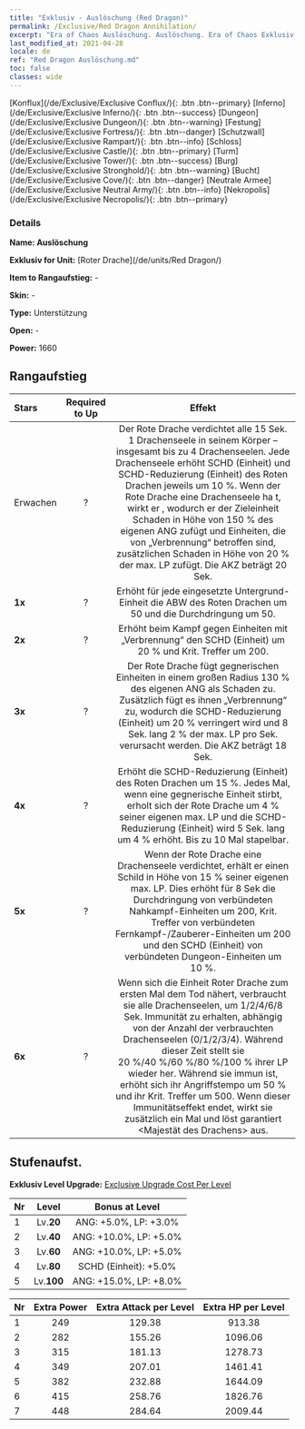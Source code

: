 ```yaml
---
title: "Exklusiv - Auslöschung (Red Dragon)"
permalink: /Exclusive/Red Dragon Annihilation/
excerpt: "Era of Chaos Auslöschung. Auslöschung. Era of Chaos Exklusiv Auslöschung. Roter Drache Exklusiv."
last_modified_at: 2021-04-28
locale: de
ref: "Red Dragon Auslöschung.md"
toc: false
classes: wide
---
```

 [Konflux](/de/Exclusive/Exclusive Conflux/){: .btn .btn--primary} [Inferno](/de/Exclusive/Exclusive Inferno/){: .btn .btn--success} [Dungeon](/de/Exclusive/Exclusive Dungeon/){: .btn .btn--warning} [Festung](/de/Exclusive/Exclusive Fortress/){: .btn .btn--danger} [Schutzwall](/de/Exclusive/Exclusive Rampart/){: .btn .btn--info} [Schloss](/de/Exclusive/Exclusive Castle/){: .btn .btn--primary} [Turm](/de/Exclusive/Exclusive Tower/){: .btn .btn--success} [Burg](/de/Exclusive/Exclusive Stronghold/){: .btn .btn--warning} [Bucht](/de/Exclusive/Exclusive Cove/){: .btn .btn--danger} [Neutrale Armee](/de/Exclusive/Exclusive Neutral Army/){: .btn .btn--info} [Nekropolis](/de/Exclusive/Exclusive Necropolis/){: .btn .btn--primary} 

### Details
 **Name: Auslöschung** 

 **Exklusiv for Unit:** [Roter Drache](/de/units/Red Dragon/) 

 **Item to Rangaufstieg:** -

 **Skin:** -

 **Type:** Unterstützung

 **Open:** -

 **Power:** 1660

## Rangaufstieg

  |     Stars    |  Required to Up | Effekt |
  |:-------------|:---------------:|:---------------:|
  |  Erwachen  | ? | <Drachenseele> Der Rote Drache verdichtet alle 15 Sek. 1 Drachenseele in seinem Körper – insgesamt bis zu 4 Drachenseelen. Jede Drachenseele erhöht SCHD (Einheit) und SCHD-Reduzierung (Einheit) des Roten Drachen jeweils um 10 %. Wenn der Rote Drache eine Drachenseele ha t, wirkt er <Infernoflamme>, wodurch er der Zieleinheit Schaden in Höhe von 150 % des eigenen ANG zufügt und Einheiten, die von „Verbrennung“ betroffen sind, zusätzlichen Schaden in Höhe von 20 % der max. LP zufügt. Die AKZ beträgt 20 Sek. |
  | **1x** <i class="fas fa-star"/> | ? | Erhöht für jede eingesetzte Untergrund-Einheit die ABW des Roten Drachen um 50 und die Durchdringung um 50. |
  | **2x** <i class="fas fa-star"/> | ? | Erhöht beim Kampf gegen Einheiten mit „Verbrennung“ den SCHD (Einheit) um 20 % und Krit. Treffer um 200. |
  | **3x** <i class="fas fa-star"/> | ? | <Drachenflamme> Der Rote Drache fügt gegnerischen Einheiten in einem großen Radius 130 % des eigenen ANG als Schaden zu. Zusätzlich fügt es ihnen „Verbrennung“ zu, wodurch die SCHD-Reduzierung (Einheit) um 20 % verringert wird und 8 Sek. lang 2 % der max. LP pro Sek. verursacht werden. Die AKZ beträgt 18 Sek. |
  | **4x** <i class="fas fa-star"/> | ? | Erhöht die SCHD-Reduzierung (Einheit) des Roten Drachen um 15 %. Jedes Mal, wenn eine gegnerische Einheit stirbt, erholt sich der Rote Drache um 4 % seiner eigenen max. LP und die SCHD-Reduzierung (Einheit) wird 5 Sek. lang um 4 % erhöht. Bis zu 10 Mal stapelbar. |
  | **5x** <i class="fas fa-star"/> | ? | Wenn der Rote Drache eine Drachenseele verdichtet, erhält er einen Schild in Höhe von 15 % seiner eigenen max. LP. Dies erhöht für 8 Sek die Durchdringung von verbündeten Nahkampf-Einheiten um 200, Krit. Treffer von verbündeten Fernkampf-/Zauberer-Einheiten um 200 und den SCHD (Einheit) von verbündeten Dungeon-Einheiten um 10 %. |
  | **6x** <i class="fas fa-star"/> | ? | <Brennende Wiedergeburt> Wenn sich die Einheit Roter Drache zum ersten Mal dem Tod nähert, verbraucht sie alle Drachenseelen, um 1/2/4/6/8 Sek. Immunität zu erhalten, abhängig von der Anzahl der verbrauchten Drachenseelen (0/1/2/3/4). Während dieser Zeit stellt sie 20 %/40 %/60 %/80 %/100 % ihrer LP wieder her. Während sie immun ist, erhöht sich ihr Angriffstempo um 50 % und ihr Krit. Treffer um 500. Wenn dieser Immunitätseffekt endet, wirkt sie zusätzlich ein Mal <Tosende Feuersbrunst> und löst garantiert <Majestät des Drachens> aus. |


## Stufenaufst.
 **Exklusiv Level Upgrade:** [Exclusive Upgrade Cost Per Level](/Exclusive/ExclusiveUpgradeCostPerLevel/)

  |  Nr  |   Level  | Bonus at Level |
  |:-----|:--------:|:--------------:|
  | 1 | Lv.**20** | ANG: +5.0%, LP: +3.0% |
  | 2 | Lv.**40** | ANG: +10.0%, LP: +5.0% |
  | 3 | Lv.**60** | ANG: +10.0%, LP: +5.0% |
  | 4 | Lv.**80** | SCHD (Einheit): +5.0% |
  | 5 | Lv.**100** | ANG: +15.0%, LP: +8.0% |


  |  Nr  |  Extra Power | Extra Attack per Level | Extra HP per Level |
  |:-----|:--------:|:--------:|:--------:|
  | 1 | 249 | 129.38 | 913.38 |
  | 2 | 282 | 155.26 | 1096.06 |
  | 3 | 315 | 181.13 | 1278.73 |
  | 4 | 349 | 207.01 | 1461.41 |
  | 5 | 382 | 232.88 | 1644.09 |
  | 6 | 415 | 258.76 | 1826.76 |
  | 7 | 448 | 284.64 | 2009.44 |


